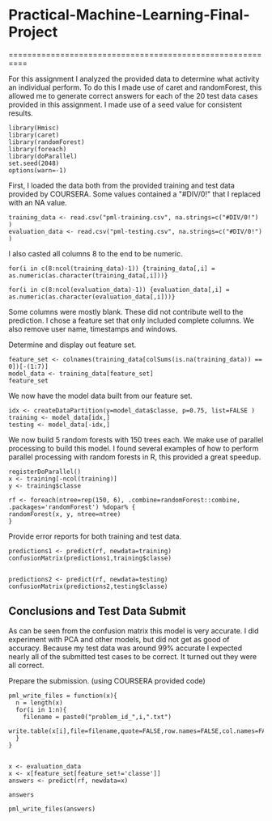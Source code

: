 # Practical-Machine-Learning-Final-Project
==========================================================

For this assignment I analyzed the provided data to determine what activity an individual perform.
To do this I made use of caret and randomForest, this allowed me to generate correct answers for
each of the 20 test data cases provided in this assignment.  I made use of a seed value for 
consistent results.


```{r}
library(Hmisc)
library(caret)
library(randomForest)
library(foreach)
library(doParallel)
set.seed(2048)
options(warn=-1)
```

First, I loaded the data both from the provided training and test data provided by COURSERA.
Some values contained a "#DIV/0!" that I replaced with an NA value.

```{r}
training_data <- read.csv("pml-training.csv", na.strings=c("#DIV/0!") )
evaluation_data <- read.csv("pml-testing.csv", na.strings=c("#DIV/0!") )
```

I also casted all columns 8 to the end to be numeric.

```{r}
for(i in c(8:ncol(training_data)-1)) {training_data[,i] = as.numeric(as.character(training_data[,i]))}

for(i in c(8:ncol(evaluation_data)-1)) {evaluation_data[,i] = as.numeric(as.character(evaluation_data[,i]))}
```

Some columns were mostly blank.  These did not contribute well to the prediction.  I chose a feature
set that only included complete columns.  We also remove user name, timestamps and windows.  

Determine and display out feature set.

```{r}
feature_set <- colnames(training_data[colSums(is.na(training_data)) == 0])[-(1:7)]
model_data <- training_data[feature_set]
feature_set
```

We now have the model data built from our feature set.

```{r}
idx <- createDataPartition(y=model_data$classe, p=0.75, list=FALSE )
training <- model_data[idx,]
testing <- model_data[-idx,]
```

We now build 5 random forests with 150 trees each. We make use of parallel processing to build this
model. I found several examples of how to perform parallel processing with random forests in R, this
provided a great speedup.

```{r}
registerDoParallel()
x <- training[-ncol(training)]
y <- training$classe

rf <- foreach(ntree=rep(150, 6), .combine=randomForest::combine, .packages='randomForest') %dopar% {
randomForest(x, y, ntree=ntree) 
}
```

Provide error reports for both training and test data.
```{r}
predictions1 <- predict(rf, newdata=training)
confusionMatrix(predictions1,training$classe)


predictions2 <- predict(rf, newdata=testing)
confusionMatrix(predictions2,testing$classe)
```

Conclusions and Test Data Submit
--------------------------------

As can be seen from the confusion matrix this model is very accurate.  I did experiment with PCA 
and other models, but did not get as good of accuracy. Because my test data was around 99% 
accurate I expected nearly all of the submitted test cases to be correct.  It turned out they 
were all correct.

Prepare the submission. (using COURSERA provided code)

```{r}
pml_write_files = function(x){
  n = length(x)
  for(i in 1:n){
    filename = paste0("problem_id_",i,".txt")
    write.table(x[i],file=filename,quote=FALSE,row.names=FALSE,col.names=FALSE)
  }
}


x <- evaluation_data
x <- x[feature_set[feature_set!='classe']]
answers <- predict(rf, newdata=x)

answers

pml_write_files(answers)
```
